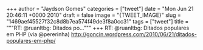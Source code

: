 
+++
author = "Jaydson Gomes"
categories = ["tweet"]
date = "Mon Jun 21 20:46:11 +0000 2010"
draft = false
image = "{TWEET_IMAGE}"
slug = "1469aef45527f32c8d8b7ea574f49de3f8a0cc31"
tags = ["tweet"]
title = """RT: @ruanltbg: Ditados po..."""
+++
RT: @ruanltbg: Ditados populares em PHP (via @pererinha) http://goncin.wordpress.com/2010/06/21/ditados-populares-em-php/
